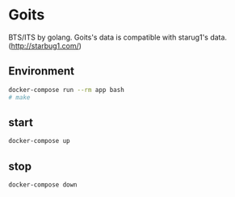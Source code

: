 # Goits #
BTS/ITS by golang.
Goits's data is compatible with starug1's data. (http://starbug1.com/)



## Environment ##

```bash
docker-compose run --rm app bash
# make
```

## start ##

```bash
docker-compose up
```

## stop ##

```bash
docker-compose down
```

